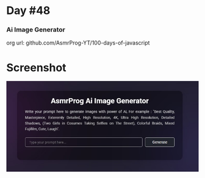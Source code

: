 # Day #48

### Ai Image Generator
org url: github.com/AsmrProg-YT/100-days-of-javascript

# Screenshot
![sc](./screenshot.jpg)
